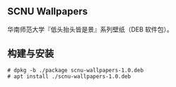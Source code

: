 ## SCNU Wallpapers
华南师范大学『低头抬头皆是景』系列壁纸（DEB 软件包）。

## 构建与安装

```plain
# dpkg -b ./package scnu-wallpapers-1.0.deb
# apt install ./scnu-wallpapers-1.0.deb
```

